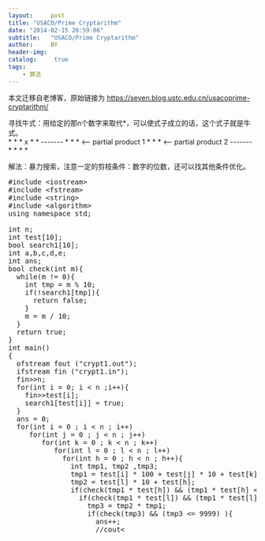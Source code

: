 ```yaml
---
layout:     post
title: "USACO/Prime Cryptarithm"
date: "2014-02-15 20:59:06"
subtitle:   "USACO/Prime Cryptarithm"
author:     BY
header-img:
catalog: 	 true
tags:
    - 算法
---
```


本文迁移自老博客，原始链接为 <https://seven.blog.ustc.edu.cn/usacoprime-cryptarithm/>

寻找牛式：用给定的那n个数字来取代*，可以使式子成立的话，这个式子就是牛式。      
      * * *
   x    * *
    -------
      * * *         <-- partial product 1
    * * *           <-- partial product 2
    -------
    * * * *

解法：暴力搜索，注意一定的剪枝条件：数字的位数，还可以找其他条件优化。
<pre class = "brush:[cpp]">
#include &lt;iostream&gt;
#include &lt;fstream&gt;
#include &lt;string&gt;
#include &lt;algorithm&gt;
using namespace std;

int n;
int test[10];
bool search1[10];
int a,b,c,d,e;
int ans;
bool check(int m){
  while(m != 0){
	int tmp = m % 10;
	if(!search1[tmp]){
	  return false;
	}
	m = m / 10;
  }
  return true;
}
int main()
{
  ofstream fout ("crypt1.out");
  ifstream fin ("crypt1.in");
  fin&gt;&gt;n;
  for(int i = 0; i < n ;i++){
	fin&gt;&gt;test[i];
	search1[test[i]] = true;
  }
  ans = 0;
  for(int i = 0 ; i < n ; i++)
	 for(int j = 0 ; j < n ; j++)
	    for(int k = 0 ; k < n ; k++)
		   for(int l = 0 ; l < n ; l++)
			 for(int h = 0 ; h < n ; h++){
			   int tmp1, tmp2 ,tmp3;
			   tmp1 = test[i] * 100 + test[j] * 10 + test[k];
			   tmp2 = test[l] * 10 + test[h];
			   if(check(tmp1 * test[h]) && (tmp1 * test[h] <= 999)){
				 if(check(tmp1 * test[l]) && (tmp1 * test[l] <= 999)){
				   tmp3 = tmp2 * tmp1;
				   if(check(tmp3) && (tmp3 <= 9999) ){
					 ans++;
					 //cout<<tmp3<<endl;
				   }
				 }
			   }
			 }			  
  fout&lt;&lt;ans&lt;&lt;endl;
  return 0;
}
</pre>

